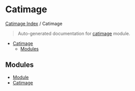 # Catimage

[Catimage Index](../README.md#catimage-index) / Catimage

> Auto-generated documentation for [catimage](../../../catimage/__init__.py) module.

- [Catimage](#catimage)
  - [Modules](#modules)

## Modules

- [Module](./module.md)
- [Catimage](./catimage.md)